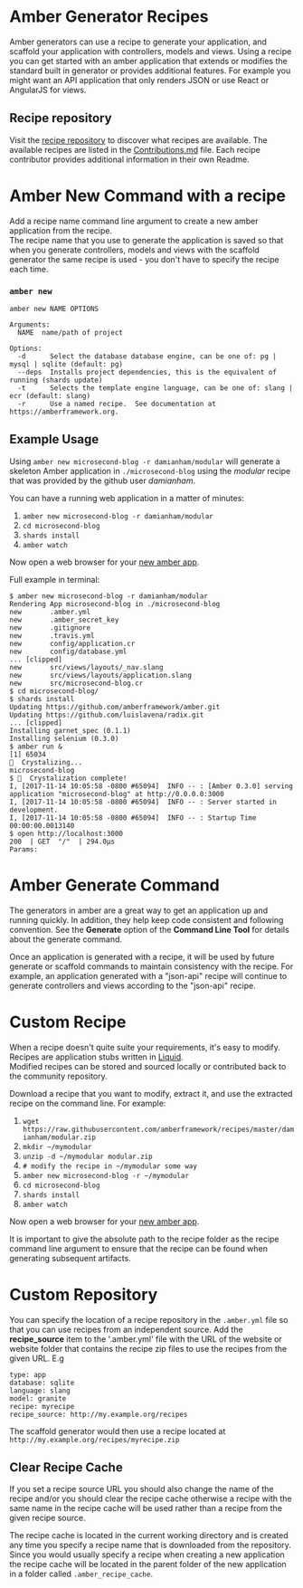 # Amber Generator Recipes

Amber generators can use a recipe to generate your application, and scaffold your
application with controllers, models and views.  Using a recipe you can get started
with an amber application that extends or modifies the standard built in generator
or provides additional features.  For example you might want an API application
that only renders JSON or use React or AngularJS for views.

## Recipe repository

Visit the [recipe repository](https://github.com/amberframework/recipes) to discover
what recipes are available. The available recipes are listed in the [Contributions.md](https://github.com/amberframework/recipes/blob/master/Contributions.md)
file. Each recipe contributor provides additional information in their own Readme.

# Amber New Command with a recipe

Add a recipe name command line argument to create a new amber application from the recipe.  
The recipe name that you use to generate the application is saved so that when you
generate controllers, models and views with the scaffold generator the same recipe
is used - you don't have to specify the recipe each time.

### `amber new`

```shell
amber new NAME OPTIONS

Arguments:
  NAME  name/path of project

Options:
  -d      Select the database database engine, can be one of: pg | mysql | sqlite (default: pg)
  --deps  Installs project dependencies, this is the equivalent of running (shards update)
  -t      Selects the template engine language, can be one of: slang | ecr (default: slang)
  -r      Use a named recipe.  See documentation at https://amberframework.org.
```

## Example Usage
Using `amber new microsecond-blog -r damianham/modular` will generate a skeleton
Amber application in `./microsecond-blog` using the _modular_ recipe that was
provided by the github user _damianham_.

You can have a running web application in a matter of minutes:
1. `amber new microsecond-blog -r damianham/modular`
1. `cd microsecond-blog`
1. `shards install`
1. `amber watch`

Now open a web browser for your [new amber app](http://localhost:3000).

Full example in terminal:
```shell
$ amber new microsecond-blog -r damianham/modular
Rendering App microsecond-blog in ./microsecond-blog
new       .amber.yml
new       .amber_secret_key
new       .gitignore
new       .travis.yml
new       config/application.cr
new       config/database.yml
... [clipped]
new       src/views/layouts/_nav.slang
new       src/views/layouts/application.slang
new       src/microsecond-blog.cr
$ cd microsecond-blog/
$ shards install
Updating https://github.com/amberframework/amber.git
Updating https://github.com/luislavena/radix.git
... [clipped]
Installing garnet_spec (0.1.1)
Installing selenium (0.3.0)
$ amber run &
[1] 65034
💎  Crystalizing...
microsecond-blog
$ 💎  Crystalization complete!
I, [2017-11-14 10:05:58 -0800 #65094]  INFO -- : [Amber 0.3.0] serving application "microsecond-blog" at http://0.0.0.0:3000
I, [2017-11-14 10:05:58 -0800 #65094]  INFO -- : Server started in development.
I, [2017-11-14 10:05:58 -0800 #65094]  INFO -- : Startup Time 00:00:00.0013140
$ open http://localhost:3000
200  | GET  "/"  | 294.0µs
Params:
```

# Amber Generate Command

The generators in amber are a great way to get an application up and running quickly.
In addition, they help keep code consistent and following convention.  See the
**Generate** option of the **Command Line Tool** for details about the generate command.

Once an application is generated with a recipe, it will be used by future generate or
scaffold commands to maintain consistency with the recipe. For example, an application
generated with a "json-api" recipe will continue to generate controllers and views
according to the "json-api" recipe.

# Custom Recipe

When a recipe doesn't quite suite your requirements, it's easy to modify. Recipes are
application stubs written in [Liquid](https://github.com/TechMagister/liquid.cr).  
Modified recipes can be stored and sourced locally or contributed back to the community repository.

Download a recipe that you want to modify, extract it, and use the extracted recipe
on the command line. For example:

1. `wget https://raw.githubusercontent.com/amberframework/recipes/master/damianham/modular.zip`
1. `mkdir ~/mymodular`
1. `unzip -d ~/mymodular modular.zip`
1. `# modify the recipe in ~/mymodular some way`
1. `amber new microsecond-blog -r ~/mymodular`
1. `cd microsecond-blog`
1. `shards install`
1. `amber watch`

Now open a web browser for your [new amber app](http://localhost:3000).

It is important to give the absolute path to the recipe folder as the recipe command line
argument to ensure that the recipe can be found when generating subsequent artifacts.

# Custom Repository

You can specify the location of a recipe repository in the `.amber.yml` file so that you can use
recipes from an independent source.  Add the **recipe_source** item to the '.amber.yml' file
with the URL of the website or website folder that contains the recipe zip files to use the recipes
from the given URL. E.g

```
type: app
database: sqlite
language: slang
model: granite
recipe: myrecipe
recipe_source: http://my.example.org/recipes
```

The scaffold generator would then use a recipe located at
`http://my.example.org/recipes/myrecipe.zip`


## Clear Recipe Cache

If you set a recipe source URL you should also change the name of the recipe and/or
you should clear the recipe cache otherwise a recipe with the same name in the
recipe cache will be used rather than a recipe from the given recipe source.

The recipe cache is located in the current working directory and is created any time
you specify a recipe name that is downloaded from the repository.  Since you would
usually specify a recipe when creating a new application the recipe cache will be
located in the parent folder of the new application in a folder called `.amber_recipe_cache`.
